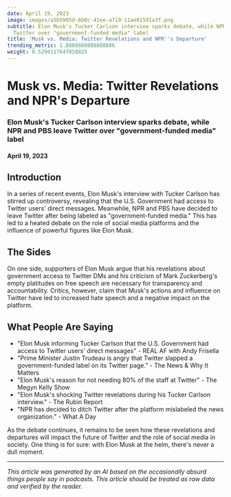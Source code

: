 ```yaml
---
date: April 19, 2023
image: images/a5b5905d-6b0c-41ee-a719-11ae01591a3f.png
subtitle: Elon Musk's Tucker Carlson interview sparks debate, while NPR and PBS leave
  Twitter over "government-funded media" label
title: 'Musk vs. Media: Twitter Revelations and NPR''s Departure'
trending_metric: 1.8888888888888886
weight: 0.5294117647058825
---
```

# Musk vs. Media: Twitter Revelations and NPR's Departure
### Elon Musk's Tucker Carlson interview sparks debate, while NPR and PBS leave Twitter over "government-funded media" label
#### April 19, 2023
## Introduction
In a series of recent events, Elon Musk's interview with Tucker Carlson has stirred up controversy, revealing that the U.S. Government had access to Twitter users' direct messages. Meanwhile, NPR and PBS have decided to leave Twitter after being labeled as "government-funded media." This has led to a heated debate on the role of social media platforms and the influence of powerful figures like Elon Musk.

## The Sides
On one side, supporters of Elon Musk argue that his revelations about government access to Twitter DMs and his criticism of Mark Zuckerberg's empty platitudes on free speech are necessary for transparency and accountability. Critics, however, claim that Musk's actions and influence on Twitter have led to increased hate speech and a negative impact on the platform.

## What People Are Saying
- "Elon Musk informing Tucker Carlson that the U.S. Government had access to Twitter users' direct messages" - REAL AF with Andy Frisella
- "Prime Minister Justin Trudeau is angry that Twitter slapped a government-funded label on its Twitter page." - The News & Why It Matters
- "Elon Musk's reason for not needing 80% of the staff at Twitter" - The Megyn Kelly Show
- "Elon Musk's shocking Twitter revelations during his Tucker Carlson interview." - The Rubin Report
- "NPR has decided to ditch Twitter after the platform mislabeled the news organization." - What A Day

As the debate continues, it remains to be seen how these revelations and departures will impact the future of Twitter and the role of social media in society. One thing is for sure: with Elon Musk at the helm, there's never a dull moment.

 --- 

*This article was generated by an AI based on the occasionally absurd things people say in podcasts. This article should be treated as raw data and verified by the reader.*